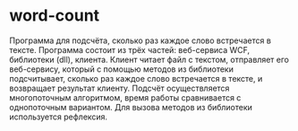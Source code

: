 # word-count
Программа для подсчёта, сколько раз каждое слово встречается в тексте. Программа состоит из трёх частей: веб-сервиса WCF, библиотеки (dll), клиента. Клиент читает файл с текстом, отправляет его веб-сервису, который с помощью методов из библиотеки подсчитывает, сколько раз каждое слово встречается в тексте, и возвращает результат клиенту. Подсчёт осуществляется многопоточным алгоритмом, время работы сравнивается с однопоточным вариантом. Для вызова методов из библиотеки используется рефлексия.

